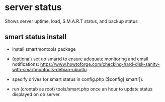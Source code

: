# server status
 Shows server uptime, load, S.M.A.R.T status, and backup status

## smart status install

- install smartmontools package

- (optional) set up smartd to ensure adequate monitoring and email notifications: https://www.howtoforge.com/checking-hard-disk-sanity-with-smartmontools-debian-ubuntu

- specify drives for smart status in config.php ($config['smart']).

- run (crontab as root) tools/smart.php once an hour to update status displayed on ob server.
